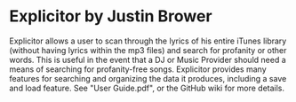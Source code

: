 Explicitor by Justin Brower
==========

Explicitor allows a user to scan through the lyrics of his entire iTunes library (without having lyrics within the mp3 files) and search for profanity or other words. This is useful in the event that a DJ or Music Provider should need a means of searching for profanity-free songs. Explicitor provides many features for searching and organizing the data it produces, including a save and load feature. See "User Guide.pdf", or the GitHub wiki for more details.